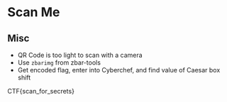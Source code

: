 # Scan Me
## Misc

- QR Code is too light to scan with a camera
- Use `zbarimg` from zbar-tools
- Get encoded flag, enter into Cyberchef, and find value of Caesar box shift

CTF{scan_for_secrets}
